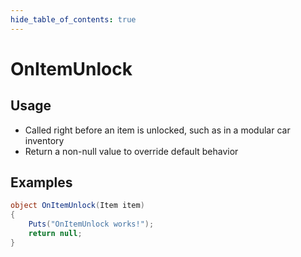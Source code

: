 ```yaml
---
hide_table_of_contents: true
---
```


# OnItemUnlock

## Usage

* Called right before an item is unlocked, such as in a modular car inventory
* Return a non-null value to override default behavior

## Examples

```csharp title=""
object OnItemUnlock(Item item)
{
    Puts("OnItemUnlock works!");
    return null;
}
```
